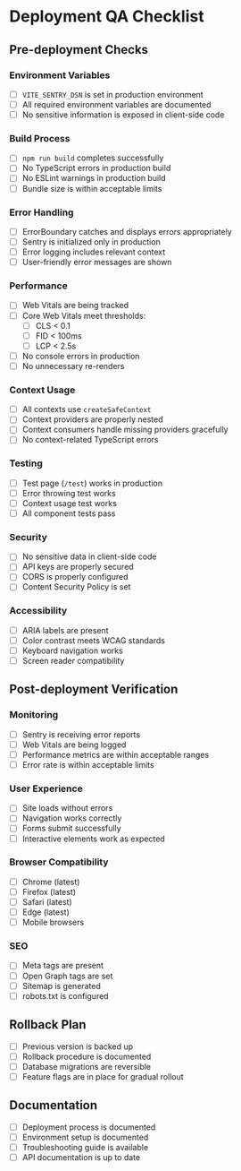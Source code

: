 # Deployment QA Checklist

## Pre-deployment Checks

### Environment Variables
- [ ] `VITE_SENTRY_DSN` is set in production environment
- [ ] All required environment variables are documented
- [ ] No sensitive information is exposed in client-side code

### Build Process
- [ ] `npm run build` completes successfully
- [ ] No TypeScript errors in production build
- [ ] No ESLint warnings in production build
- [ ] Bundle size is within acceptable limits

### Error Handling
- [ ] ErrorBoundary catches and displays errors appropriately
- [ ] Sentry is initialized only in production
- [ ] Error logging includes relevant context
- [ ] User-friendly error messages are shown

### Performance
- [ ] Web Vitals are being tracked
- [ ] Core Web Vitals meet thresholds:
  - [ ] CLS < 0.1
  - [ ] FID < 100ms
  - [ ] LCP < 2.5s
- [ ] No console errors in production
- [ ] No unnecessary re-renders

### Context Usage
- [ ] All contexts use `createSafeContext`
- [ ] Context providers are properly nested
- [ ] Context consumers handle missing providers gracefully
- [ ] No context-related TypeScript errors

### Testing
- [ ] Test page (`/test`) works in production
- [ ] Error throwing test works
- [ ] Context usage test works
- [ ] All component tests pass

### Security
- [ ] No sensitive data in client-side code
- [ ] API keys are properly secured
- [ ] CORS is properly configured
- [ ] Content Security Policy is set

### Accessibility
- [ ] ARIA labels are present
- [ ] Color contrast meets WCAG standards
- [ ] Keyboard navigation works
- [ ] Screen reader compatibility

## Post-deployment Verification

### Monitoring
- [ ] Sentry is receiving error reports
- [ ] Web Vitals are being logged
- [ ] Performance metrics are within acceptable ranges
- [ ] Error rate is within acceptable limits

### User Experience
- [ ] Site loads without errors
- [ ] Navigation works correctly
- [ ] Forms submit successfully
- [ ] Interactive elements work as expected

### Browser Compatibility
- [ ] Chrome (latest)
- [ ] Firefox (latest)
- [ ] Safari (latest)
- [ ] Edge (latest)
- [ ] Mobile browsers

### SEO
- [ ] Meta tags are present
- [ ] Open Graph tags are set
- [ ] Sitemap is generated
- [ ] robots.txt is configured

## Rollback Plan
- [ ] Previous version is backed up
- [ ] Rollback procedure is documented
- [ ] Database migrations are reversible
- [ ] Feature flags are in place for gradual rollout

## Documentation
- [ ] Deployment process is documented
- [ ] Environment setup is documented
- [ ] Troubleshooting guide is available
- [ ] API documentation is up to date 